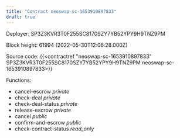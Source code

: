 ```yaml
---
title: "Contract neoswap-sc-1653910897833"
draft: true
---
```

Deployer: SP3Z3KVR3T0F255SC8170SZY7YB52YPY9H9TNZ9PM


 



Block height: 61994 (2022-05-30T12:06:28.000Z)

Source code: {{<contractref "neoswap-sc-1653910897833" SP3Z3KVR3T0F255SC8170SZY7YB52YPY9H9TNZ9PM neoswap-sc-1653910897833>}}

Functions:

* cancel-escrow _private_
* check-deal _private_
* check-deal-status _private_
* release-escrow _private_
* cancel _public_
* confirm-and-escrow _public_
* check-contract-status _read_only_
